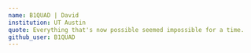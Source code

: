 ```yaml
---
name: B1QUAD | David
institution: UT Austin
quote: Everything that's now possible seemed impossible for a time. 
github_user: B1QUAD
---
```


